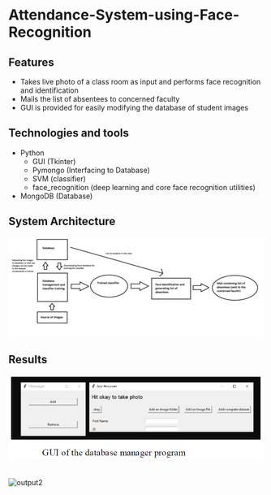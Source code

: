 # Attendance-System-using-Face-Recognition

## Features
- Takes live photo of a class room as input and performs face recognition and identification 
- Mails the list of absentees to concerned faculty
- GUI is provided for easily modifying the database of student images

## Technologies and tools
- Python 
  - GUI (Tkinter)
  - Pymongo (Interfacing to Database)
  - SVM (classifier)
  - face_recognition (deep learning and core face recognition utilities)
- MongoDB (Database)

## System Architecture
![block_diagram](https://github.com/chakri01/Attendance_System_using_face_recognition/blob/main/results/project.jpeg)

## Results
![output1](https://github.com/chakri01/Attendance_System_using_face_recognition/blob/main/results/output1.PNG)
</br></br></br>
![output2]()
